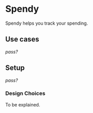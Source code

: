 # Spendy
Spendy helps you track your spending.

## Use cases
_pass?_

## Setup
_pass?_

### Design Choices
To be explained.
